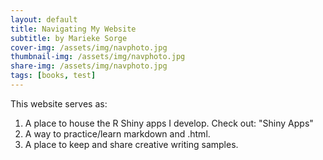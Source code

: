 ```yaml
---
layout: default
title: Navigating My Website
subtitle: by Marieke Sorge
cover-img: /assets/img/navphoto.jpg
thumbnail-img: /assets/img/navphoto.jpg
share-img: /assets/img/navphoto.jpg
tags: [books, test]
---
```

 
 This website serves as:  <br>
1. A place to house the R Shiny apps I develop. Check out: "Shiny Apps" <br>
2. A way to practice/learn markdown and .html. <br>
3. A place to keep and share creative writing samples.
